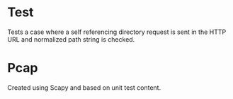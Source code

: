 Test
====

Tests a case where a self referencing directory request is sent in the HTTP URL
and normalized path string is checked.

Pcap
====

Created using Scapy and based on unit test content.
